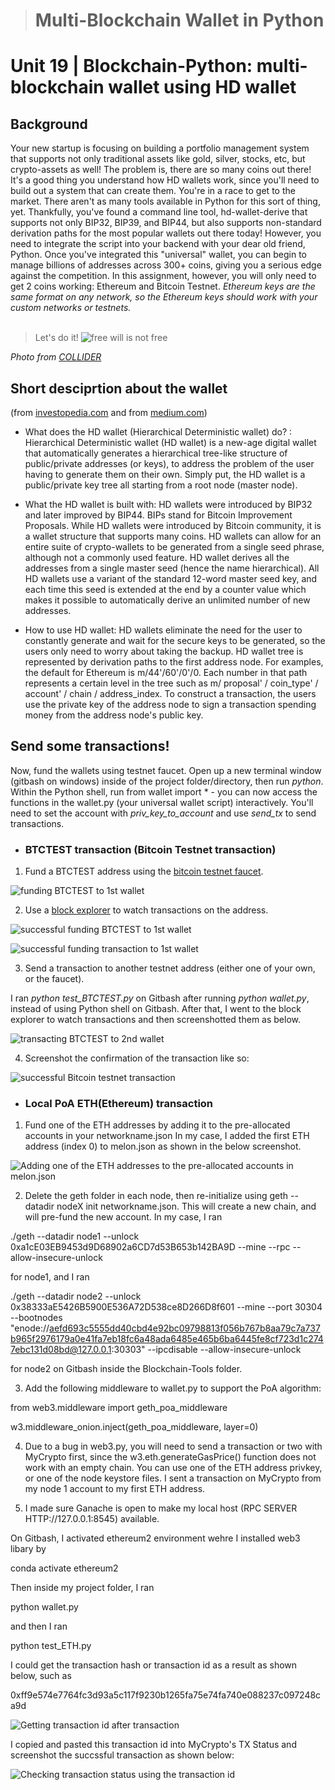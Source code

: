 > # Multi-Blockchain Wallet in Python 
# Unit 19 | Blockchain-Python: multi-blockchain wallet using HD wallet

## Background

Your new startup is focusing on building a portfolio management system that supports not only traditional assets
like gold, silver, stocks, etc, but crypto-assets as well! The problem is, there are so many coins out there! 
It's a good thing you understand how HD wallets work, since you'll need to build out a system that can create them.
You're in a race to get to the market. There aren't as many tools available in Python for this sort of thing, yet.
Thankfully, you've found a command line tool, hd-wallet-derive that supports not only BIP32, BIP39, and BIP44, but also supports non-standard derivation paths for the most popular wallets out there today! 
However, you need to integrate the script into your backend with your dear old friend, Python. Once you've integrated this "universal" wallet, you can begin to manage billions of addresses across 300+ coins, giving you a serious edge against the competition.
In this assignment, however, you will only need to get 2 coins working: Ethereum and Bitcoin Testnet.
*Ethereum keys are the same format on any network, so the Ethereum keys should work with your custom networks or testnets.*
<br>
<br>

>Let's do it!
![free will is not free](https://collider.com/wp-content/uploads/2020/02/westworld-season-3-poster.jpeg "Free will is not Free.")

*Photo from [COLLIDER](https://collider.com/westworld-season-3-poster-free-will-is-not-free/)*


## Short desciprtion about the wallet
(from [investopedia.com](https://www.investopedia.com/terms/h/hd-wallet-hierarchical-deterministic-wallet.asp ) and
from [medium.com](https://medium.com/@harshagoli/hd-wallets-explained-from-high-level-to-nuts-and-bolts-9a41545f5b0))
- What does the HD wallet (Hierarchical Deterministic wallet) do?
: Hierarchical Deterministic wallet (HD wallet) is a new-age digital wallet that automatically generates a hierarchical tree-like structure of public/private addresses (or keys), to address the problem of the user having to generate them on their own. Simply put, the HD wallet is a public/private key tree all starting from a root node (master node).

- What the HD wallet is built with: HD wallets were introduced by BIP32 and later improved by BIP44. BIPs stand for Bitcoin Improvement Proposals. While HD wallets were introduced by Bitcoin community, it is a wallet structure that supports many coins. HD wallets can allow for an entire suite of crypto-wallets to be generated from a single seed phrase, although not a commonly used feature. HD wallet derives all the addresses from a single master seed (hence the name hierarchical). All HD wallets use a variant of the standard 12-word master seed key, and each time this seed is extended at the end by a counter value which makes it possible to automatically derive an unlimited number of new addresses.

- How to use HD wallet: HD wallets eliminate the need for the user to constantly generate and wait for the secure keys to be generated, so the users only need to worry about taking the backup.
HD wallet tree is represented by derivation paths to the first address node. For examples, the default for Ethereum is m/44'/60'/0'/0. Each number in that path represents a certain level in the tree such as  m/ proposal' / coin_type' / account' / chain / address_index.
To construct a transaction, the users use the private key of the address node to sign a transaction spending money from the address node's public key.


## Send some transactions!
Now, fund the wallets using testnet faucet. Open up a new terminal window (gitbash on windows) inside of the project folder/directory, then run *python*. Within the Python shell, run from wallet import *  - you can now access the functions in the wallet.py (your universal wallet script) interactively. You'll need to set the account with *priv_key_to_account* and use *send_tx* to send transactions.
- ### BTCTEST transaction (Bitcoin Testnet transaction)
1. Fund a BTCTEST address using the [bitcoin testnet faucet](https://testnet-faucet.mempool.co/).

![funding BTCTEST to 1st wallet](https://github.com/promisinghan/multi_blockchain_wallet_in_python/blob/main/screenshot/funding_btctest.png "Funding BTCTEST to my 1st BTCTEST wallet")


2. Use a [block explorer](https://tbtc.bitaps.com/) to watch transactions on the address.

![successful funding BTCTEST to 1st wallet](https://github.com/promisinghan/multi_blockchain_wallet_in_python/blob/main/screenshot/funding_1stwallet_btctest.png "Succesfully funded BTCTEST to my 1st wallet")

![successful funding transaction to 1st wallet](https://github.com/promisinghan/multi_blockchain_wallet_in_python/blob/main/screenshot/funding_btctest_transaction.png "Displaying the successful funding transaction to my 1st BTCTEST wallet")

3. Send a transaction to another testnet address (either one of your own, or the faucet).

I ran *python test_BTCTEST.py* on Gitbash after running *python wallet.py*, instead of using Python shell on Gitbash.
After that, I went to the block explorer to watch transactions and then screenshotted them as below.

![transacting BTCTEST to 2nd wallet](https://github.com/promisinghan/multi_blockchain_wallet_in_python/blob/main/screenshot/transaction_to_2ndwallet_btctest.png "Sending BTCTEST from my 1st wallet to 2nd wallet")

4. Screenshot the confirmation of the transaction like so:


![successful Bitcoin testnet transaction](https://github.com/promisinghan/multi_blockchain_wallet_in_python/blob/main/screenshot/transaction_to_2ndwallet_btctest_transaction.png "Successful BTCTEST transaction from my 1st wallet to 2nd wallet")


- ### Local PoA ETH(Ethereum) transaction

1. Fund one of the ETH addresses by adding it to the pre-allocated accounts in your networkname.json 
In my case, I added the first ETH address (index 0) to melon.json as shown in the below screenshot.

![Adding one of the ETH addresses to the pre-allocated accounts in melon.json](https://github.com/promisinghan/multi_blockchain_wallet_in_python/blob/main/screenshot/adding%20mneumonic-derived%20wallet%20to%20custom%20network%20json%20file%20to%20prefund.png "I added the first ETH addresses to the pre-allocated accounts in melon.json to pre-fund it")


2. Delete the geth folder in each node, then re-initialize using geth --datadir nodeX init networkname.json. This will create a new chain, and will pre-fund the new account.
In my case, I ran

 ./geth --datadir node1 --unlock 0xa1cE03EB9453d9D68902a6CD7d53B653b142BA9D --mine --rpc --allow-insecure-unlock

 for node1, and I ran 

 ./geth --datadir node2 --unlock 0x38333aE5426B5900E536A72D538ce8D266D8f601 --mine --port 30304 --bootnodes "enode://aefd693c5555dd40cbd4e92bc09798813f056b767b8aa79c7a737b965f2976179a0e41fa7eb18fc6a48ada6485e465b6ba6445fe8cf723d1c2747ebc131d08bd@127.0.0.1:30303" --ipcdisable --allow-insecure-unlock

 for node2 on Gitbash inside the Blockchain-Tools folder.

 3. Add the following middleware to wallet.py to support the PoA algorithm:

 from web3.middleware import geth_poa_middleware
 
 w3.middleware_onion.inject(geth_poa_middleware, layer=0)

 4. Due to a bug in web3.py, you will need to send a transaction or two with MyCrypto first, since the w3.eth.generateGasPrice() function does not work with an empty chain. You can use one of the ETH address privkey, or one of the node keystore files. 
I sent a transaction on MyCrypto from my node 1 account to my first ETH address.

5. I made sure Ganache is open to make my local host (RPC SERVER HTTP://127.0.0.1:8545) available.

On Gitbash, I activated ethereum2 environment wehre I installed web3 libary by 

conda activate ethereum2

Then inside my project folder, I ran 

python wallet.py

and then I ran 

python test_ETH.py

I could get the transaction hash or transaction id as a result as shown below, such as 

0xff9e574e7764fc3d93a5c117f9230b1265fa75e74fa740e088237c097248ca9d

![Getting transaction id after transaction](https://github.com/promisinghan/multi_blockchain_wallet_in_python/blob/main/screenshot/running%20wallet%20file%20on%20Gitbash%20in%20ethereum2%20enviroment.png "I obtained the transaction id after I transacted ETH from the 1st wallet address to 2nd wallet address")


I copied and pasted this transaction id into MyCrypto's TX Status and screenshot the succssful transaction as shown below:

![Checking transaction status using the transaction id](https://github.com/promisinghan/multi_blockchain_wallet_in_python/blob/main/screenshot/checking%20transaction%20with%20txhash%20on%20Mycrypto.png "I copied and pasted the transaction id obtained into MyCrypto's TX status and screenshotted the successful transaction")


